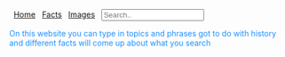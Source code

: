 <!DOCTYPE html>
<html>
<head>
<title>History wikipedia</title>
</head>
<body>
  <div class="topnav">
  <a class="active" href="#home">Home</a>
  <a href="#facts">Facts</a>
  <a href="#images">Images</a>
  <input type="text" placeholder="Search..">
</div>
<p style="color:DodgerBlue;">On this website you can type in topics and phrases got to do with history and different facts will come up about what you search</p>
